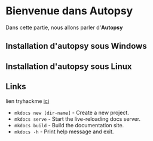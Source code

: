 # Bienvenue dans Autopsy 

Dans cette partie, nous allons parler d'**Autopsy** 


## Installation d'autopsy sous Windows 




## Installation d'autopsy sous Linux

## Links

lien tryhackme [ici](https://tryhackme.com/module/digital-forensics-and-incident-response)

* `mkdocs new [dir-name]` - Create a new project.
* `mkdocs serve` - Start the live-reloading docs server.
* `mkdocs build` - Build the documentation site.
* `mkdocs -h` - Print help message and exit.

